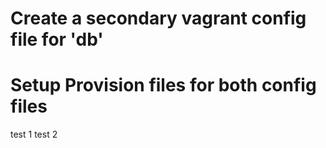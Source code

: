 

# Create a secondary vagrant config file for 'db'

# Setup Provision files for both config files

test 1
test 2
